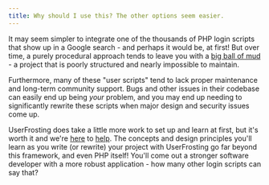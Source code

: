 ```yaml
---
title: Why should I use this? The other options seem easier.
---
```


It may seem simpler to integrate one of the thousands of PHP login scripts that show up in a Google search - and perhaps it would be, at first!  But over time, a purely procedural approach tends to leave you with a [big ball of mud](https://en.wikipedia.org/wiki/Big_ball_of_mud) - a project that is poorly structured and nearly impossible to maintain.  


Furthermore, many of these "user scripts" tend to lack proper maintenance and long-term community support.  Bugs and other issues in their codebase can easily end up being _your_ problem, and you may end up needing to significantly rewrite these scripts when major design and security issues come up.


UserFrosting does take a little more work to set up and learn at first, but it's worth it and we're [here](https://chat.userfrosting.com) to [help](https://github.com/orgs/userfrosting/discussions).  The concepts and design principles you'll learn as you write (or rewrite) your project with UserFrosting go far beyond this framework, and even PHP itself!  You'll come out a stronger software developer with a more robust application - how many other login scripts can say that?
